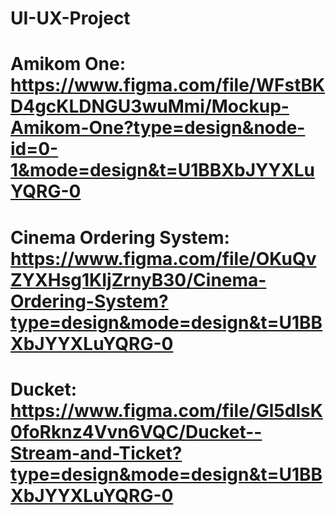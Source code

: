 # UI-UX-Project
# Amikom One: https://www.figma.com/file/WFstBKD4gcKLDNGU3wuMmi/Mockup-Amikom-One?type=design&node-id=0-1&mode=design&t=U1BBXbJYYXLuYQRG-0
# Cinema Ordering System: https://www.figma.com/file/OKuQvZYXHsg1KIjZrnyB30/Cinema-Ordering-System?type=design&mode=design&t=U1BBXbJYYXLuYQRG-0
# Ducket: https://www.figma.com/file/Gl5dlsK0foRknz4Vvn6VQC/Ducket--Stream-and-Ticket?type=design&mode=design&t=U1BBXbJYYXLuYQRG-0
